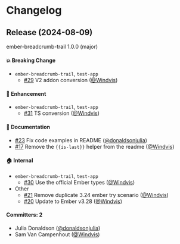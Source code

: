 # Changelog

## Release (2024-08-09)

ember-breadcrumb-trail 1.0.0 (major)

#### :boom: Breaking Change
* `ember-breadcrumb-trail`, `test-app`
  * [#29](https://github.com/Windvis/ember-breadcrumb-trail/pull/29) V2 addon conversion ([@Windvis](https://github.com/Windvis))

#### :rocket: Enhancement
* `ember-breadcrumb-trail`, `test-app`
  * [#31](https://github.com/Windvis/ember-breadcrumb-trail/pull/31) TS conversion ([@Windvis](https://github.com/Windvis))

#### :memo: Documentation
* [#23](https://github.com/Windvis/ember-breadcrumb-trail/pull/23) Fix code examples in README ([@donaldsonjulia](https://github.com/donaldsonjulia))
* [#17](https://github.com/Windvis/ember-breadcrumb-trail/pull/17) Remove the `{{is-last}}` helper from the readme ([@Windvis](https://github.com/Windvis))

#### :house: Internal
* `ember-breadcrumb-trail`, `test-app`
  * [#30](https://github.com/Windvis/ember-breadcrumb-trail/pull/30) Use the official Ember types ([@Windvis](https://github.com/Windvis))
* Other
  * [#21](https://github.com/Windvis/ember-breadcrumb-trail/pull/21) Remove duplicate 3.24 ember try scenario ([@Windvis](https://github.com/Windvis))
  * [#20](https://github.com/Windvis/ember-breadcrumb-trail/pull/20) Update to Ember v3.28 ([@Windvis](https://github.com/Windvis))

#### Committers: 2
- Julia Donaldson ([@donaldsonjulia](https://github.com/donaldsonjulia))
- Sam Van Campenhout ([@Windvis](https://github.com/Windvis))
